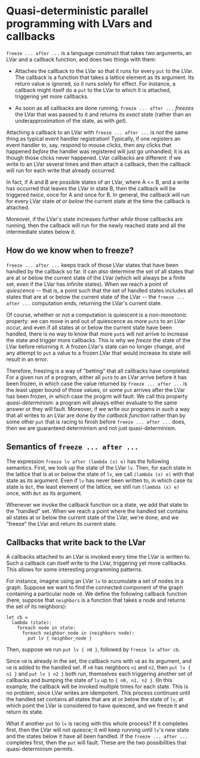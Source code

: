 # Quasi-deterministic parallel programming with LVars and callbacks

`freeze ... after ...` is a language construct that takes two arguments, an LVar and a callback function, and does two things with them:

   * Attaches the callback to the LVar so that it runs for every `put` to the LVar.  The callback is a function that takes a lattice element as its argument.  Its return value is ignored, so it runs solely for effect.  For instance, a callback might itself do a `put` to the LVar to which it is attached, triggering yet more callbacks.

   * As soon as all callbacks are done running, `freeze ... after ...` _freezes_ the LVar that was passed to it and returns its _exact_ state (rather than an underapproximation of the state, as with _get_). 

Attaching a callback to an LVar with `freeze ... after ...` is _not_ the same thing as typical event handler registration!  Typically, if one registers an event handler to, say, respond to mouse clicks, then any clicks that happened _before_ the handler was registered will just go unhandled; it is as though those clicks never happened.  LVar callbacks are different: if we write to an LVar several times and then attach a callback, then the callback will run for each write that already occurred.

In fact, if A and B are possible states of an LVar, where A <= B, and a write has occurred that leaves the LVar in state B, then the callback will be triggered _twice_, once for A and once for B.  In general, the callback will run for every LVar state _at or below_ the current state at the time the callback is attached.

Moreover, if the LVar's state increases further _while_ those callbacks are running, then the callback will run for the newly reached state and all the intermediate states below it.

## How do we know when to freeze?

`freeze ... after ...` keeps track of those LVar states that have been handled by the callback so far.  It can also determine the set of all states that are at or below the current state of the LVar (which will always be a finite set, even if the LVar has infinite states).  When we reach a point of _quiescence_ -- that is, a point such that the set of handled states includes all states that are at or below the current state of the LVar -- the `freeze ... after ...` computation ends, returning the LVar's current state.

Of course, whether or not a computation is quiescent is a non-monotonic property: we can move in and out of quiescence as more `put`s to an LVar occur, and even if all states at or below the current state have been handled, there is no way to know that more `put`s will not arrive to increase the state and trigger more callbacks.  This is why we _freeze_ the state of the LVar before returning it.  A frozen LVar's state can no longer change, and any attempt to `put` a value to a frozen LVar that would increase its state will result in an error.

Therefore, freezing is a way of "betting" that all callbacks have completed.  For a given run of a program, either all `put`s to an LVar arrive before it has been frozen, in which case the value returned by `freeze ... after ...` is the least upper bound of those values, or some `put` arrives after the LVar has been frozen, in which case the progrm will fault.  We call this property _quasi-determinism_: a program will always either evaluate to the same answer or they will fault.  Moreover, if we write our programs in such a way that all writes to an LVar are done _by the callback function_ rather than by some other `put` that is racing to finish before `freeze ... after ...` does, then we are guaranteed determinism and not just quasi-determinism.

## Semantics of `freeze ... after ...`

The expression `freeze lv after (lambda (x) e)` has the following semantics.  First, we look up the state of the LVar `lv`.  Then, for each state in the lattice that is at or below the state of `lv`, we call `(lambda (x) e)` with that state as its argument.  Even if `lv` has never been written to, in which case its state is `Bot`, the least element of the lattice, we still run `(lambda (x) e)` once, with `Bot` as its argument.

Whenever we invoke the callback function on a state, we add that state to the "handled" set.  When we reach a point where the handled set contains all states at or below the current state of the LVar, we're done, and we "freeze" the LVar and return its current state.

## Callbacks that write back to the LVar

A callbacks attached to an LVar is invoked every time the LVar is written to.  Such a callback can itself write to the LVar, triggering yet more callbacks.  This allows for some interesting programming patterns.

For instance, imagine using an LVar `lv` to accumulate a set of nodes in a graph.  Suppose we want to find the connected component of the graph containing a particular node `n0`.  We define the following callback function (here, suppose that `neighbors` is a function that takes a node and returns the set of its neighbors):

```
let cb =
  lambda (state):
    foreach node in state:
      foreach neighbor_node in (neighbors node):
        put lv { neighbor_node }
```

Then, suppose we run `put lv { n0 }`, followed by `freeze lv after cb`.

Since `n0` is already in the set, the callback runs with `n0` as its argument, and `n0` is added to the handled set.  If `n0` has neighbors `n1` and `n2`, then `put lv { n1 }` and `put lv { n2 }` both run, themselves each triggering another set of callbacks and bumping the state of `lv` up to `{ n0, n1, n2 }`.  (In this example, the callback will be invoked multiple times for each state.  This is no problem, since LVar writes are idempotent.  This process continues until the handled set contains all states that are at or below the state of `lv`, at which point the LVar is considered to have quiesced, and we freeze it and return its state.

What if another `put` to `lv` is racing with this whole process?  If it completes first, then the LVar will not quiesce; it will keep running until `lv`'s new state and the states below it have all been handled.  If the `freeze ... after ...` completes first, then the `put` will fault.  These are the two possibilities that quasi-determinism permits.
